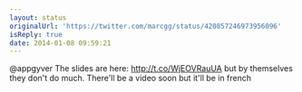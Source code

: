 ```yaml
---
layout: status
originalUrl: 'https://twitter.com/marcgg/status/420857246973956096'
isReply: true
date: 2014-01-08 09:59:21
---
```


@appgyver The slides are here: http://t.co/WjEOVRauUA but by themselves they don't do much. There'll be a video soon but it'll be in french
